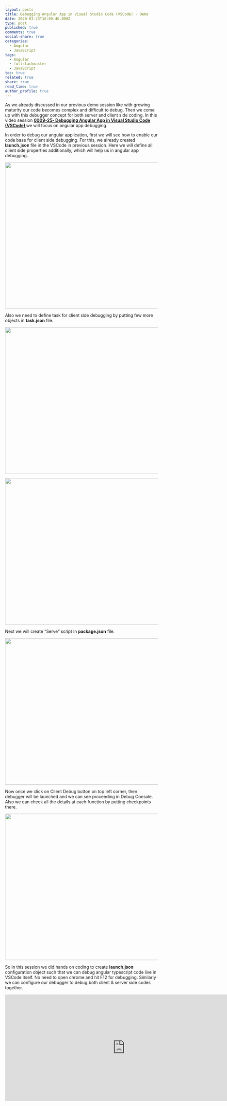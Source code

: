 ```yaml
---
layout: posts
title: Debugging Angular App in Visual Studio Code (VSCode) - Demo
date: 2020-03-23T10:00:48.000Z
type: post
published: true
comments: true
social-share: true
categories:
  - Angular
  - JavaScript
tags:
  - Angular
  - fullstackmaster
  - JavaScript
toc: true
related: true
share: true
read_time: true
author_profile: true
---
```


<p>As we already discussed in our previous demo session like with growing maturity our code becomes complex and difficult to debug. Then we come up with this debugger concept for both server and client side coding. In this video session <a href="https://www.youtube.com/watch?v=8AUSRUYQxik&amp;list=PLZed_adPqIJrl9pwlERGhU-RCNOtKqvyD&amp;index=26&amp;t=0s" target="_blank" rel="noopener noreferrer"><strong>0009-25- Debugging Angular App in Visual Studio Code (VSCode) </strong></a>we will focus on angular app debugging.</p>
<p>In order to debug our angular application, first we will see how to enable our code base for client side debugging. For this, we already created <strong>launch.json</strong> file in the VSCode in previous session. Here we will define all client side properties additionally, which will help us in angular app debugging.</p>
<p><img class="alignnone size-full wp-image-3038" src="{{ site.baseurl }}/assets/2020/03/25.1.png" alt="" width="851" height="480" /></p>
<p>Also we need to define task for client side debugging by putting few more objects in <strong>task.json</strong> file.</p>
<p><img class="alignnone size-full wp-image-3037" src="{{ site.baseurl }}/assets/2020/03/25.2.png" alt="" width="854" height="482" /></p>
<p><img class="alignnone size-full wp-image-3036" src="{{ site.baseurl }}/assets/2020/03/25.3.png" alt="" width="852" height="481" /></p>
<p>Next we will create “Serve” script in <strong>package.json</strong> file.</p>
<p><img class="alignnone size-full wp-image-3035" src="{{ site.baseurl }}/assets/2020/03/25.4.png" alt="" width="853" height="481" /></p>
<p>Now once we click on Client Debug button on top left corner, then debugger will be launched and we can see proceeding in Debug Console. Also we can check all the details at each function by putting checkpoints there.</p>
<p><img class="alignnone size-full wp-image-3034" src="{{ site.baseurl }}/assets/2020/03/25.5.png" alt="" width="855" height="481" /></p>
<p>So in this session we did hands on coding to create <strong>launch.json</strong> configuration object such that we can debug angular typescript code live in VSCode itself. No need to open chrome and hit F12 for debugging. Similarly we can configure our debugger to debug both client &amp; server side codes together.</p>
<p><iframe src="https://www.youtube.com/embed/8AUSRUYQxik" width="790" height="350" frameborder="0" allowfullscreen="allowfullscreen"><span data-mce-type="bookmark" style="display: inline-block; width: 0px; overflow: hidden; line-height: 0;" class="mce_SELRES_start">﻿</span></iframe></p>
